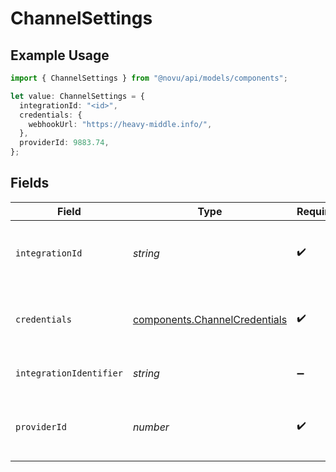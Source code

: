 # ChannelSettings

## Example Usage

```typescript
import { ChannelSettings } from "@novu/api/models/components";

let value: ChannelSettings = {
  integrationId: "<id>",
  credentials: {
    webhookUrl: "https://heavy-middle.info/",
  },
  providerId: 9883.74,
};
```

## Fields

| Field                                                                          | Type                                                                           | Required                                                                       | Description                                                                    |
| ------------------------------------------------------------------------------ | ------------------------------------------------------------------------------ | ------------------------------------------------------------------------------ | ------------------------------------------------------------------------------ |
| `integrationId`                                                                | *string*                                                                       | :heavy_check_mark:                                                             | Id of the integration that is used for this channel                            |
| `credentials`                                                                  | [components.ChannelCredentials](../../models/components/channelcredentials.md) | :heavy_check_mark:                                                             | Credentials payload for the specified provider                                 |
| `integrationIdentifier`                                                        | *string*                                                                       | :heavy_minus_sign:                                                             | The integration identifier                                                     |
| `providerId`                                                                   | *number*                                                                       | :heavy_check_mark:                                                             | The provider identifier for the credentials                                    |